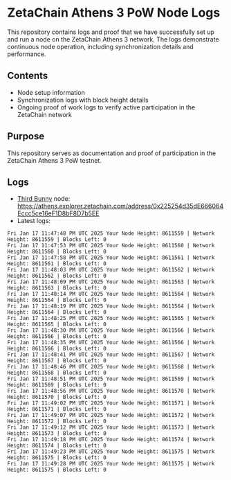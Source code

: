 # ZetaChain Athens 3 PoW Node Logs
This repository contains logs and proof that we have successfully set up and run a node on the ZetaChain Athens 3 network. The logs demonstrate continuous node operation, including synchronization details and performance.

## Contents
- Node setup information
- Synchronization logs with block height details
- Ongoing proof of work logs to verify active participation in the ZetaChain network

## Purpose
This repository serves as documentation and proof of participation in the ZetaChain Athens 3 PoW testnet.

## Logs

- [Third Bunny](https://thirdbunny.xyz/) node: https://athens.explorer.zetachain.com/address/0x225254d35dE666064Eccc5ce16eF1D8bF8D7b5EE
- Latest logs:
```
Fri Jan 17 11:47:48 PM UTC 2025 Your Node Height: 8611559 | Network Height: 8611559 | Blocks Left: 0
Fri Jan 17 11:47:53 PM UTC 2025 Your Node Height: 8611560 | Network Height: 8611560 | Blocks Left: 0
Fri Jan 17 11:47:58 PM UTC 2025 Your Node Height: 8611561 | Network Height: 8611561 | Blocks Left: 0
Fri Jan 17 11:48:03 PM UTC 2025 Your Node Height: 8611562 | Network Height: 8611562 | Blocks Left: 0
Fri Jan 17 11:48:09 PM UTC 2025 Your Node Height: 8611563 | Network Height: 8611563 | Blocks Left: 0
Fri Jan 17 11:48:14 PM UTC 2025 Your Node Height: 8611564 | Network Height: 8611564 | Blocks Left: 0
Fri Jan 17 11:48:19 PM UTC 2025 Your Node Height: 8611564 | Network Height: 8611564 | Blocks Left: 0
Fri Jan 17 11:48:25 PM UTC 2025 Your Node Height: 8611565 | Network Height: 8611565 | Blocks Left: 0
Fri Jan 17 11:48:30 PM UTC 2025 Your Node Height: 8611566 | Network Height: 8611566 | Blocks Left: 0
Fri Jan 17 11:48:35 PM UTC 2025 Your Node Height: 8611566 | Network Height: 8611566 | Blocks Left: 0
Fri Jan 17 11:48:41 PM UTC 2025 Your Node Height: 8611567 | Network Height: 8611567 | Blocks Left: 0
Fri Jan 17 11:48:46 PM UTC 2025 Your Node Height: 8611568 | Network Height: 8611568 | Blocks Left: 0
Fri Jan 17 11:48:51 PM UTC 2025 Your Node Height: 8611569 | Network Height: 8611569 | Blocks Left: 0
Fri Jan 17 11:48:56 PM UTC 2025 Your Node Height: 8611570 | Network Height: 8611570 | Blocks Left: 0
Fri Jan 17 11:49:02 PM UTC 2025 Your Node Height: 8611571 | Network Height: 8611571 | Blocks Left: 0
Fri Jan 17 11:49:07 PM UTC 2025 Your Node Height: 8611572 | Network Height: 8611572 | Blocks Left: 0
Fri Jan 17 11:49:12 PM UTC 2025 Your Node Height: 8611573 | Network Height: 8611573 | Blocks Left: 0
Fri Jan 17 11:49:18 PM UTC 2025 Your Node Height: 8611574 | Network Height: 8611574 | Blocks Left: 0
Fri Jan 17 11:49:23 PM UTC 2025 Your Node Height: 8611575 | Network Height: 8611575 | Blocks Left: 0
Fri Jan 17 11:49:28 PM UTC 2025 Your Node Height: 8611575 | Network Height: 8611575 | Blocks Left: 0
```
